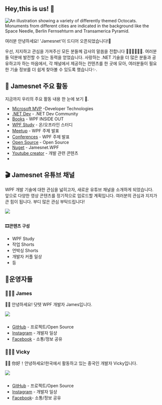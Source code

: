 ## Hey,this is us! 👋

![An illustration showing a variety of differently themed Octocats. Monuments from different cities are indicated in the background like the Space Needle, Berlin Fernsehturm and Transamerica Pyramid.](https://user-images.githubusercontent.com/3369400/133268513-5bfe2f93-4402-42c9-a403-81c9e86934b6.jpeg)

여러분 안녕하세요! 'Jamesnet'이 드디어 오픈되었습니다!🎉

우선, 지지하고 관심을 가져주신 모든 분들께 감사의 말씀을 전합니다 🙇🏻‍♀️🙇🏻‍♂️. 여러분들 덕분에 발전할 수 있는 동력을 얻었습니다. 사랑하는 .NET 기술을 더 많은 분들과 공유하고자 하는 마음에서, 각 채널에서 제공하는 컨텐츠를 한 곳에 모아, 여러분들이 필요한 기술 정보를 더 쉽게 찾아볼 수 있도록 했습니다✨.


## 📝 Jamesnet 주요 활동

지금까지 우리의 주요 활동 내용 한 눈에 보기  🙌.

- [Microsoft MVP](https://mvp.microsoft.com/en-us/PublicProfile/5005210?fullName=Jaewung%20Lee) -Developer Technologies
- [.NET Dev](https://forum.dotnetdev.kr/u/jamesnet214/summary) - .NET Dev Community 
- [Books](https://jamesnet.dev/books) - WPF INSIDE OUT
- [WPF Study](https://github.com/jamesnet214/wpf) - 온/오프라인 스터디
- [Meetup](https://jamesnet.dev/lectures) - WPF 주제 발표
- [Conferences](https://jamesnet.dev/lectures) - WPF 주제 발표 
- [Open Source](https://jamesnet.dev/github) - Open Source
- [Nuget](https://github.com/jamesnet214/jamesnetwpf) - Jamesnet.WPF
- [Youtube creator](https://www.youtube.com/channel/UCjtjzutyfunsXV0T6evc8pA) - 개발 관련 콘텐츠 
- 

## 🎬 Jamesnet 유튜브 채널

WPF 개발 기술에 대한 관심을 넓히고자, 새로운 유튜브 채널을 소개하게 되었습니다. 앞으로 다양한 영상 콘텐츠를 정기적으로 업로드할 계획입니다. 여러분의 관심과 지지가 큰 힘이 됩니다. 부디 많은 관심 부탁드립니다!

<a href="https://youtube.com/@jamesnet214">
<img src="https://user-images.githubusercontent.com/52397976/234247636-6602e21f-c12c-40f0-8cf7-b552f4bc248a.jpg" style="width: auto; max-width: 360px; margin-bottom: 10px"/>
</a>

#### 🎞콘텐츠 구성 
- WPF Study 
- 작업 Shorts 
- 언박싱 Shorts  
- 개발자 커플 일상
- 등 



## 📍운영자들

### 👨🏻‍💻 James
👋🏻 안녕하세요! 닷텟 WPF 개발자 James입니다. 

<img src="https://user-images.githubusercontent.com/52397976/234251292-b5cd721a-df89-4c88-9965-17c6bb68b65b.png" style="width: auto; max-width: 120px; margin-bottom: 10px"/>

- [GitHub](https://github.com/jamesnet214) - 프로젝트/Open Source
- [Instagram](https://www.instagram.com/jamesnet214/?igshid=YmMyMTA2M2Y%3D) - 개발자 일상
- [Facebook](https://www.facebook.com/jamesnet214) - 소통/정보 공유

### 👩🏻‍💻 Vicky
👋🏻 你好！안녕하세요!한국에서 활동하고 있는 중국인 개발자 Vicky입니다.

<img src="https://user-images.githubusercontent.com/52397976/234255707-ec798738-2550-4f1b-9ec7-57324b4346aa.png" style="width: auto; max-width: 120px; margin-bottom: 10px"/>


- [GitHub](https://github.com/quyang115)  - 프로젝트/Open Source
- [Instagram](https://www.instagram.com/vickyqu115/?igshid=YmMyMTA2M2Y%3D) - 개발자 일상
- [Facebook](https://www.facebook.com/profile.php?id=100091905613316)- 소통/정보 공유

<br/>
